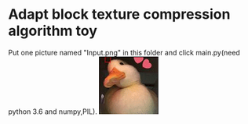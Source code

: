 # Adapt block texture compression algorithm toy

Put one picture named "Input.png" in this folder and click main.py(need python 3.6 and numpy,PIL).
![1](progress.gif)  